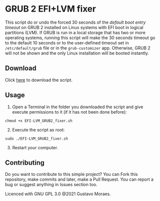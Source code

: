 # GRUB 2 EFI+LVM fixer

This script do or undo the forced 30 seconds of the _default boot entry timeout_ on GRUB 2 installed on Linux systems with EFI boot in logical partitions (LVM). If GRUB is run in a local storage that has two or more operating systems, running this script will make the 30 seconds timeout go to the default 10 seconds or to the user-defined timeout set in `/etc/default/grub` file or in the `grub-customizer` app. Otherwise, GRUB 2 will not be shown and the only Linux installation will be booted instantly.

## Download

Click [here]() to download the script.

## Usage

1. Open a Terminal in the folder you downloaded the script and give execute permissions to it (if it has not been done before):

```
chmod +x EFI-LVM_GRUB2_fixer.sh
```

2. Execute the script as root:

```
sudo ./EFI-LVM_GRUB2_fixer.sh
```

3. Restart your computer.

## Contributing

Do you want to contribute to this simple project? You can Fork this repository, make commits and later, make a Pull Request. You can report a bug or suggest anything in Issues section too.

Licenced with GNU GPL 3.0 @2021 Gustavo Moraes.
